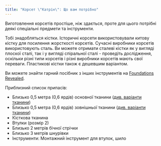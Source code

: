 ```yaml
---
title: "Корсет \"Катрін\": Що вам потрібно"
---
```


Виготовлення корсетів простіше, ніж здається, проте для цього потрібні деякі спеціальні предмети та інструменти.

Тобі знадобляться кістки. Історичні корсети використовували китову кістку для посилення жорсткості корсетів. Сучасні виробники корсетів використовують сталь. Ви можете отримати сталеві кістки як у вигляді плоскої сталі, так і у вигляді спіральної сталі - проведіть дослідження, оскільки різні типи корсетів і різні виробники корсетів мають свої переваги. Пластикові кістки також є дешевшим варіантом.

Ви можете знайти гарний посібник з інших інструментів на [Foundations Revealed](https://foundationsrevealed.com/).

Приблизний список припасів:

- Близько 0,5 метра (0,6 ярдів) основної тканини ([див. варіанти тканини](/docs/designs/cathrin/fabric))
- Близько 0,5 метра (0,6 ярдів) зовнішньої тканини ([див. варіанти тканини](/docs/designs/cathrin/fabric))
- Кісткова тканина
- Втулки (розмір 2)
- Близько 2 метрів бічної стрічки
- Близько 3 метрів шнурівки
- Інструменти: Монтажний інструмент для втулок, шило
